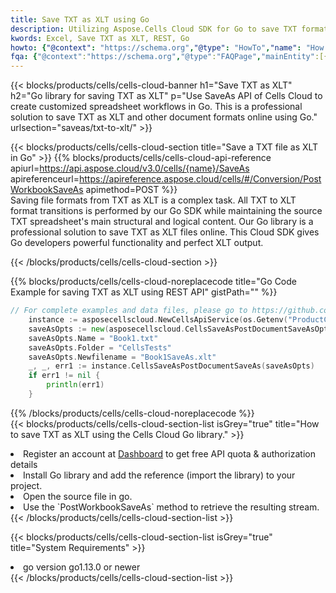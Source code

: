 ```yaml
---
title: Save TXT as XLT using Go 
description: Utilizing Aspose.Cells Cloud SDK for Go to save TXT format file as XLT format file. 
kwords: Excel, Save TXT as XLT, REST, Go
howto: {"@context": "https://schema.org","@type": "HowTo","name": "How to save TXT as XLT using the Cells Cloud Go library.","description": "How to save TXT as XLT using the Cells Cloud Go library.","image": {"@type": "ImageObject"},"url": "/go/saveas/txt-to-xlt/","step": [{ "@type": "HowToStep","name": "How to save TXT as XLT using the Cells Cloud Go library. step 1", "image": {"@type": "ImageObject",},"url": "/go/saveas/txt-to-xlt/","text": "Register an account at <a href='https://dashboard.aspose.cloud/'>Dashboard</a> to get free API quota & authorization details",},{ "@type": "HowToStep","name": "How to save TXT as XLT using the Cells Cloud Go library. step 1", "image": {"@type": "ImageObject",},"url": "/go/saveas/txt-to-xlt/","text": "Install Go library and add the reference (import the library) to your project.",},{ "@type": "HowToStep","name": "How to save TXT as XLT using the Cells Cloud Go library. step 1", "image": {"@type": "ImageObject",},"url": "/go/saveas/txt-to-xlt/","text": "Open the source file in go.",},{ "@type": "HowToStep","name": "How to save TXT as XLT using the Cells Cloud Go library. step 1", "image": {"@type": "ImageObject",},"url": "/go/saveas/txt-to-xlt/","text": "Use the `PostWorkbookSaveAs` method to retrieve the resulting stream.",}, ],"supply": {"@type": "HowToSupply","name": "document"},"tool": [{"@type": "HowToTool","name": "Goland, Visual Studio Code, Eclipse"},{"@type": "HowToTool","name": "Aspose Cells"}],"totalTime": "PT6M"}
fqa: {"@context":"https://schema.org","@type":"FAQPage","mainEntity":[{"@type":"Question","name":"Why save file as other formats file in C# using REST API?","acceptedAnswer":{"@type":"Answer","text":"Documents are encoded in many ways, and some files may be incompatible with the software you use. To open and read such files, just save them as appropriate file formats.<br/><ol><li>Install .NET SDK and add the reference (import the library) to your project.</li><li>Open the source file in C# using REST API.</li><li>Call the PostWorkbookSaveAsRequest() method, passing an output filename with required extension.</li><li>Get the result of save as a separate file.</li></ol>"}},{"@type":"Question","name":"What file formats can I save as with your C# library?","acceptedAnswer":{"@type":"Answer","text":"We support a variety of file formats for conversion using .NET library, including XLSX, Excel, xls , PDF, CSV, HTML, Markdown, XML, PNG, JPG, TIFF, Json, TXT and many more."}},{"@type":"Question","name":"What is the maximum allowed file size for conversion using this .NET library?","acceptedAnswer":{"@type":"Answer","text":"There are no file size limits for format conversions using .NET library."}}]}
---
```



{{< blocks/products/cells/cells-cloud-banner h1="Save TXT as XLT" h2="Go library for saving TXT as XLT" p="Use SaveAs API of Cells Cloud to create customized spreadsheet workflows in Go. This is a professional solution to save TXT as XLT and other document formats online using Go." urlsection="saveas/txt-to-xlt/" >}}

{{< blocks/products/cells/cells-cloud-section  title="Save a TXT file as XLT in Go" >}}
{{% blocks/products/cells/cells-cloud-api-reference  apiurl=https://api.aspose.cloud/v3.0/cells/{name}/SaveAs  apireferenceurl=https://apireference.aspose.cloud/cells/#/Conversion/PostWorkbookSaveAs  apimethod=POST %}}
<br/>
Saving file formats from TXT as XLT is a complex task. All TXT to XLT format transitions is performed by our Go SDK while maintaining the source TXT spreadsheet's main structural and logical content. Our Go library is a professional solution to save TXT as XLT files online. This Cloud SDK gives Go developers powerful functionality and perfect XLT output.

{{< /blocks/products/cells/cells-cloud-section >}}

{{% blocks/products/cells/cells-cloud-noreplacecode title="Go Code Example for saving TXT as XLT using REST API" gistPath="" %}}
  
```go
// For complete examples and data files, please go to https://github.com/aspose-cells-cloud/aspose-cells-cloud-go/
    instance := asposecellscloud.NewCellsApiService(os.Getenv("ProductClientId"), os.Getenv("ProductClientSecret"))
    saveAsOpts := new(asposecellscloud.CellsSaveAsPostDocumentSaveAsOpts)
    saveAsOpts.Name = "Book1.txt"
    saveAsOpts.Folder = "CellsTests"
    saveAsOpts.Newfilename = "Book1SaveAs.xlt"
    _, _, err1 := instance.CellsSaveAsPostDocumentSaveAs(saveAsOpts)
    if err1 != nil {
	    println(err1)
    }
```
  
{{% /blocks/products/cells/cells-cloud-noreplacecode  %}}
<br/>
{{< blocks/products/cells/cells-cloud-section-list isGrey="true"  title="How to save TXT as XLT using the Cells Cloud Go library." >}}
<li>Register an account at <a href="https://dashboard.aspose.cloud/">Dashboard</a> to get free API quota & authorization details</li>
<li>Install Go library and add the reference (import the library) to your project.</li>
<li>Open the source file in go.</li>
<li>Use the `PostWorkbookSaveAs` method to retrieve the resulting stream.</li>
{{< /blocks/products/cells/cells-cloud-section-list >}}

{{< blocks/products/cells/cells-cloud-section-list isGrey="true"  title="System Requirements" >}}
<li>go version go1.13.0 or newer</li>
{{< /blocks/products/cells/cells-cloud-section-list >}}
